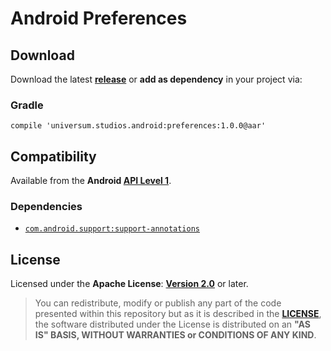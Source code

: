 Android Preferences
===============

## Download ##

Download the latest **[release](https://github.com/universum-studios/android_preferences/releases/tag/1.0.0 "Latest Releases page")** or **add as dependency** in your project via:

### Gradle ###

    compile 'universum.studios.android:preferences:1.0.0@aar'

## Compatibility ##

Available from the **Android [API Level 1](http://developer.android.com/about/versions/android-1.1.html "See API highlights")**.

### Dependencies ###

- [`com.android.support:support-annotations`](http://developer.android.com/tools/support-library/features.html#annotations)

## License ##

Licensed under the **Apache License**: **[Version 2.0](http://www.apache.org/licenses/LICENSE-2.0)** or later.

> You can redistribute, modify or publish any part of the code presented within this repository but as it is described in the [**LICENSE**](https://github.com/universum-studios/android_preferences/blob/master/LICENSE.md), the software distributed under the License is distributed on an **"AS IS" BASIS, WITHOUT WARRANTIES or CONDITIONS OF ANY KIND**.
